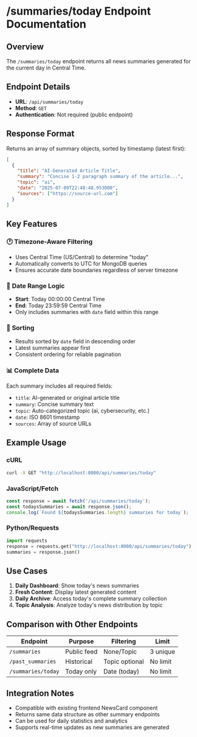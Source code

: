 # /summaries/today Endpoint Documentation

## Overview
The `/summaries/today` endpoint returns all news summaries generated for the current day in Central Time.

## Endpoint Details
- **URL**: `/api/summaries/today`
- **Method**: `GET`
- **Authentication**: Not required (public endpoint)

## Response Format
Returns an array of summary objects, sorted by timestamp (latest first):

```json
[
  {
    "title": "AI-Generated Article Title",
    "summary": "Concise 1-2 paragraph summary of the article...",
    "topic": "ai",
    "date": "2025-07-09T22:48:48.953000",
    "sources": ["https://source-url.com"]
  }
]
```

## Key Features

### 🕐 **Timezone-Aware Filtering**
- Uses Central Time (US/Central) to determine "today"
- Automatically converts to UTC for MongoDB queries
- Ensures accurate date boundaries regardless of server timezone

### 📅 **Date Range Logic**
- **Start**: Today 00:00:00 Central Time
- **End**: Today 23:59:59 Central Time
- Only includes summaries with `date` field within this range

### 🔄 **Sorting**
- Results sorted by `date` field in descending order
- Latest summaries appear first
- Consistent ordering for reliable pagination

### 📊 **Complete Data**
Each summary includes all required fields:
- `title`: AI-generated or original article title
- `summary`: Concise summary text
- `topic`: Auto-categorized topic (ai, cybersecurity, etc.)
- `date`: ISO 8601 timestamp
- `sources`: Array of source URLs

## Example Usage

### cURL
```bash
curl -X GET "http://localhost:8000/api/summaries/today"
```

### JavaScript/Fetch
```javascript
const response = await fetch('/api/summaries/today');
const todaysSummaries = await response.json();
console.log(`Found ${todaysSummaries.length} summaries for today`);
```

### Python/Requests
```python
import requests
response = requests.get("http://localhost:8000/api/summaries/today")
summaries = response.json()
```

## Use Cases

1. **Daily Dashboard**: Show today's news summaries
2. **Fresh Content**: Display latest generated content
3. **Daily Archive**: Access today's complete summary collection
4. **Topic Analysis**: Analyze today's news distribution by topic

## Comparison with Other Endpoints

| Endpoint | Purpose | Filtering | Limit |
|----------|---------|-----------|-------|
| `/summaries` | Public feed | None/Topic | 3 unique |
| `/past_summaries` | Historical | Topic optional | No limit |
| `/summaries/today` | Today only | Date (today) | No limit |

## Integration Notes

- Compatible with existing frontend NewsCard component
- Returns same data structure as other summary endpoints
- Can be used for daily statistics and analytics
- Supports real-time updates as new summaries are generated
